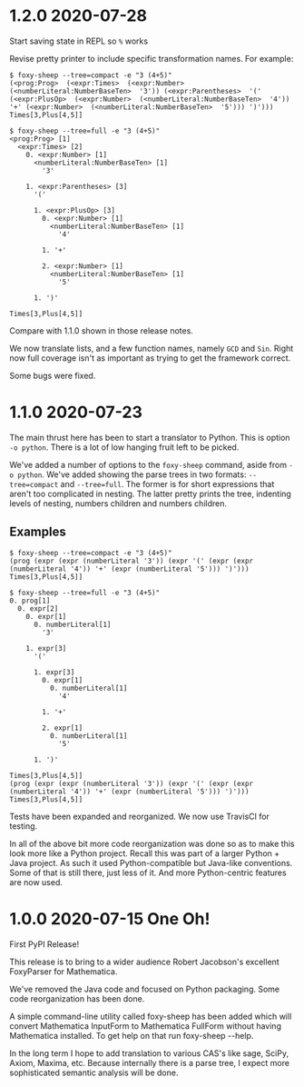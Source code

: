 1.2.0 2020-07-28
================

Start saving state in REPL so `%` works

Revise pretty printer to include specific transformation names. For example:

```
$ foxy-sheep --tree=compact -e "3 (4+5)"
(<prog:Prog>  (<expr:Times>  (<expr:Number>  (<numberLiteral:NumberBaseTen>  '3')) (<expr:Parentheses>  '(' (<expr:PlusOp>  (<expr:Number>  (<numberLiteral:NumberBaseTen>  '4')) '+' (<expr:Number>  (<numberLiteral:NumberBaseTen>  '5'))) ')')))
Times[3,Plus[4,5]]

$ foxy-sheep --tree=full -e "3 (4+5)"
<prog:Prog> [1]
  <expr:Times> [2]
    0. <expr:Number> [1]
      <numberLiteral:NumberBaseTen> [1]
        '3'

    1. <expr:Parentheses> [3]
      '('

      1. <expr:PlusOp> [3]
        0. <expr:Number> [1]
          <numberLiteral:NumberBaseTen> [1]
            '4'

        1. '+'

        2. <expr:Number> [1]
          <numberLiteral:NumberBaseTen> [1]
            '5'

      1. ')'

Times[3,Plus[4,5]]
```

Compare with 1.1.0 shown in those release notes.

We now translate lists, and a few function names, namely `GCD` and `Sin`. Right now full coverage isn't as important as trying to get the framework correct.

Some bugs were fixed.


1.1.0 2020-07-23
================

The main thrust here has been to start a translator to Python.
This is option `-o python`. There is a lot of low hanging fruit left to be picked.

We've added a number of options to the `foxy-sheep` command, aside from `-o python`. We've added showing the parse trees in two formats: `--tree=compact` and `--tree=full`. The former is for short expressions that aren't too complicated in nesting. The latter pretty prints the tree, indenting levels of nesting, numbers children and numbers children.

Examples
--------

```
$ foxy-sheep --tree=compact -e "3 (4+5)"
(prog (expr (expr (numberLiteral '3')) (expr '(' (expr (expr (numberLiteral '4')) '+' (expr (numberLiteral '5'))) ')')))
Times[3,Plus[4,5]]
```

```
$ foxy-sheep --tree=full -e "3 (4+5)"
0. prog[1]
  0. expr[2]
    0. expr[1]
      0. numberLiteral[1]
        '3'

    1. expr[3]
      '('

      1. expr[3]
        0. expr[1]
          0. numberLiteral[1]
            '4'

        1. '+'

        2. expr[1]
          0. numberLiteral[1]
            '5'

      1. ')'

Times[3,Plus[4,5]]
(prog (expr (expr (numberLiteral '3')) (expr '(' (expr (expr (numberLiteral '4')) '+' (expr (numberLiteral '5'))) ')')))
Times[3,Plus[4,5]]
```

Tests have been expanded and reorganized. We now use TravisCI for testing.

In all of the above bit more code reorganization was done so as to make this look more like a Python project. Recall this was part of a larger Python + Java project. As such it used Python-compatible but Java-like conventions. Some of that is still there, just less of it. And more Python-centric features are now used.

1.0.0 2020-07-15 One Oh!
========================

First PyPI Release!

This release is to bring to a wider audience Robert Jacobson's excellent FoxyParser for Mathematica.

We've removed the Java code and focused on Python packaging. Some code reorganization has been done.

A simple command-line utility called foxy-sheep has been added which will convert Mathematica InputForm to Mathematica FullForm without having Mathematica installed. To get help on that run foxy-sheep --help.

In the long term I hope to add translation to various CAS's like sage, SciPy, Axiom, Maxima, etc. Because internally there is a parse tree, I expect more sophisticated semantic analysis will be done.

